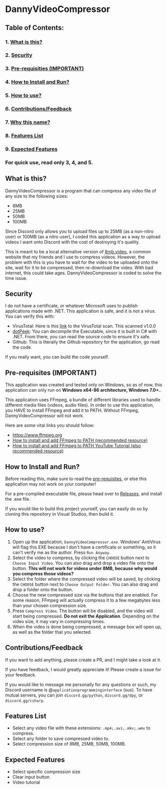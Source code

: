 # DannyVideoCompressor

## Table of Contents:
### 1. [What is this?](#what-is-this)
### 2. [Security](#security)
### 3. [Pre-requisities (IMPORTANT)](#pre-requisites-important)
### 4. [How to Install and Run?](#how-to-install-and-run)
### 5. [How to use?](#how-to-use)
### 6. [Contributions/Feedback](#contributionsfeedback)
### 7. [Why this name?](#why-this-name)
### 8. [Features List](#features-list)
### 9. [Expected Features](#expected-features)

### For quick use, read only 3, 4, and 5.

## What is this?
DannyVideoCompressor is a program that can compress any video file of any size to the following sizes:
- 8MB
- 25MB
- 50MB
- 100MB

Since Discord only allows you to upload files up to 25MB (as a non-nitro user) or 100MB (as a nitro user), I coded this application as a way to upload videos I want onto Discord with the cost of destroying it's quality.

This is meant to be a local alternative version of [8mb.video](https://8mb.video/), a common website that my friends and I use to compress videos. However, the problem with this is you have to wait for the video to be uploaded onto the site, wait for it to be compressed, then re-download the video. With bad internet, this could take ages. DannyVideoCompressor is coded to solve the time issue.

## Security
I do not have a certificate, or whatever Microsoft uses to publish applications made with .NET. This application is safe, and it is not a virus. You can verify this with:
- VirusTotal: Here is this [link](https://www.virustotal.com/gui/file-analysis/YWQ2MWVmODVkMzEzZTMxZjkxNTgzNDBiOWY3Yzc3MWY6MTY5MDQyODAwOQ==) to the VirusTotal scan. This scanned v1.0.0
- [dotPeek](https://www.jetbrains.com/decompiler/): You can decompile the Executable, since it is built in C# with .NET. From there, you can read the source code to ensure it's safe.
- Github: This is literally the Github repository for the application, go read the code.

If you really want, you can build the code yourself.

## Pre-requisites (IMPORTANT)
This application was created and tested only on Windows, so as of now, this application can only run on **Windows x64-86 architecture, Windows 7.0+.**.

This application uses FFmpeg, a bundle of different libraries used to handle different media files (videos, audio files). In order to use this application, you HAVE to install FFmpeg and add it to PATH. Without FFmpeg, DannyVideoCompressor will not work.

Here are some vital links you should follow:
- https://www.ffmpeg.org
- [How to install and add FFmpeg to PATH (recommended resource)](https://phoenixnap.com/kb/ffmpeg-windows)
- [How to install and add FFmpeg to PATH YouTube Tutorial (also recommended resource)](https://www.youtube.com/watch?v=EyIIvctDhYc)

## How to Install and Run?
Before reading this, make sure to read the [pre-requisites](#pre-requisites-important), or else this application may not work on your computer!

For a pre-compiled executable file, please head over to [Releases](https://github.com/dannynotsmart/DannyVideoCompressor/releases/tag/v1.0.0), and install the .exe file. 

If you would like to build this project yourself, you can easily do so by cloning this repository in Visual Studios, then build it.

## How to use?
1. Open up the application, `DannyVideoCompressor.exe`. Windows' AntiVirus will flag this EXE because I don't have a certificate or something, so it can't verify me as the author. Press `Run Anyway`.
2. Select the video to compress, by clicking the `CHOOSE` button next to `Choose Input Video`. You can also drag and drop a video file onto the button. **This will not work for videos under 8MB, because why would you compress those videos?**
3. Select the folder where the compressed video will be saved, by clicking the `CHOOSE` button next to `Choose Output Folder`. You can also drag and drop a folder onto the button.
4. Choose the new compressed size via the buttons that are enabled. For some reason, FFmpeg will actually compress it to a few megabytes less than your chosen compression size.
5. Press `Compress Video`. The button will be disabled, and the video will start being compressed. **Do not exit the Application**. Depending on the video size, it may vary in compressing times.
6. When the video is done being compressed, a message box will open up, as well as the folder that you selected.

## Contributions/Feedback
If you want to add anything, please create a PR, and I might take a look at it.

If you have feedback, I would greatly appreciate it! Please create a issue for your feedback.

If you would like to message me personally for any questions or such, my Discord username is @`applicationprogramminginterface` (sus). To have mutual servers, you can join `discord.gg/python`, `discord.gg/dpy`, or `discord.gg/csharp`.

## Features List
- Select any video file with these extensions: `.mp4;.avi;.mkv;.wmv` to compress.
- Select any folder to save compressed video to.
- Select compression size of 8MB, 25MB, 50MB, 100MB.

## Expected Features
- Select specific compression size
- Clear input button
- Video tutorial